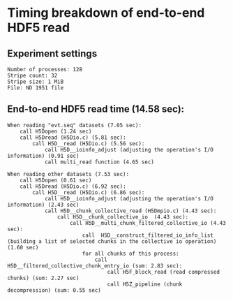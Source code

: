 # Timing breakdown of end-to-end HDF5 read
## Experiment settings
    Number of processes: 128
    Stripe count: 32
    Stripe size: 1 MiB
    File: ND 1951 file
## End-to-end HDF5 read time (14.58 sec):

    When reading "evt.seq" datasets (7.05 sec):
        call H5Dopen (1.24 sec)
        call H5Dread (H5Dio.c) (5.81 sec):
            call H5D__read (H5Dio.c) (5.56 sec):
                call H5D__ioinfo_adjust (adjusting the operation's I/O information) (0.91 sec)
                call multi_read function (4.65 sec)
                
    When reading other datasets (7.53 sec):
        call H5Dopen (0.61 sec)
        call H5Dread (H5Dio.c) (6.92 sec):
            call H5D__read (H5Dio.c) (6.86 sec):
                call H5D__ioinfo_adjust (adjusting the operation's I/O information) (2.43 sec)
                call H5D__chunk_collective_read (H5Dmpio.c) (4.43 sec):
                    call H5D__chunk_collective_io  (4.43 sec):
                        call H5D__multi_chunk_filtered_collective_io (4.43 sec):
                            call  H5D__construct_filtered_io_info_list (building a list of selected chunks in the collective io operation) (1.60 sec)
                            for all chunks of this process:
                                call H5D__filtered_collective_chunk_entry_io (sum: 2.83 sec):
                                    call H5F_block_read (read compressed chunks) (sum: 2.27 sec)
                                    call H5Z_pipeline (chunk decompression) (sum: 0.55 sec)
